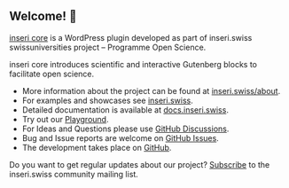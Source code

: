 ## Welcome! 👋

[inseri core](https://wordpress.org/plugins/inseri-core/) is a WordPress plugin developed as part of inseri.swiss swissuniversities project – Programme Open Science.

inseri core introduces scientific and interactive Gutenberg blocks to facilitate open science. 

- More information about the project can be found at [inseri.swiss/about](https://inseri.swiss/about).
- For examples and showcases see [inseri.swiss](https://inseri.swiss).
- Detailed documentation is available at [docs.inseri.swiss](https://docs.inseri.swiss/).
- Try out our [Playground](https://inseri.swiss/playground/).
- For Ideas and Questions please use [GitHub Discussions](https://github.com/inseri-swiss/inseri-swiss/discussions).
- Bug and Issue reports are welcome on [GitHub Issues](https://github.com/inseri-swiss/inseri-swiss/issues).
- The development takes place on [GitHub](https://github.com/inseri-swiss/inseri-core-wp).

Do you want to get regular updates about our project? [Subscribe](https://s3it.lists.uzh.ch/sympa/subscribe/inseri-community) to the inseri.swiss community mailing list.
<!--

**Here are some ideas to get you started:**

🙋‍♀️ A short introduction - what is your organization all about?
🌈 Contribution guidelines - how can the community get involved?
👩‍💻 Useful resources - where can the community find your docs? Is there anything else the community should know?
🍿 Fun facts - what does your team eat for breakfast?
🧙 Remember, you can do mighty things with the power of [Markdown](https://docs.github.com/github/writing-on-github/getting-started-with-writing-and-formatting-on-github/basic-writing-and-formatting-syntax)
-->
